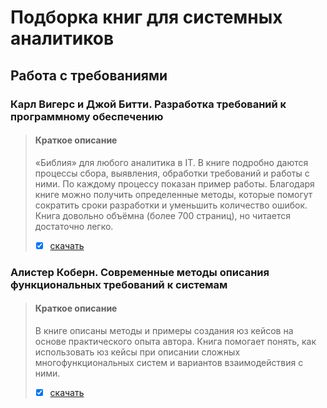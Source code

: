 # Подборка книг для системных аналитиков

## Работа с требованиями
 ### Карл Вигерс и Джой Битти. Разработка требований к программному обеспечению 
> #### Краткое описание
> «Библия» для любого аналитика в IT. В книге подробно даются процессы сбора, выявления, обработки требований и работы с ними. По каждому процессу показан пример работы. Благодаря книге можно получить определенные методы, которые помогут сократить сроки разработки и уменьшить количество ошибок. Книга довольно объёмна (более 700 страниц), но читается достаточно легко.
>
> - [x] [скачать](https://drive.google.com/file/d/1D2JkH1FNv3OkFHkzIZUckkUwkk1xls71/view?usp=drive_link)

 ### Алистер Коберн. Современные методы описания функциональных требований к системам
> #### Краткое описание
> В книге описаны методы и примеры создания юз кейсов на основе практического опыта автора. Книга помогает понять, как использовать юз кейсы при описании сложных многофункциональных систем и вариантов взаимодействия с ними.
>
> - [x] [скачать](https://drive.google.com/file/d/1kFX2RY-Zo7tW4UhOQwxarY2a-uDYB95n/view?usp=drive_link)

